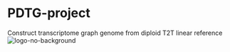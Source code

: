 # PDTG-project

Construct transcriptome graph genome from diploid T2T linear reference
![logo-no-background](https://github.com/user-attachments/assets/1b62e0f5-5a8a-480a-a8f8-418aa62005db)

